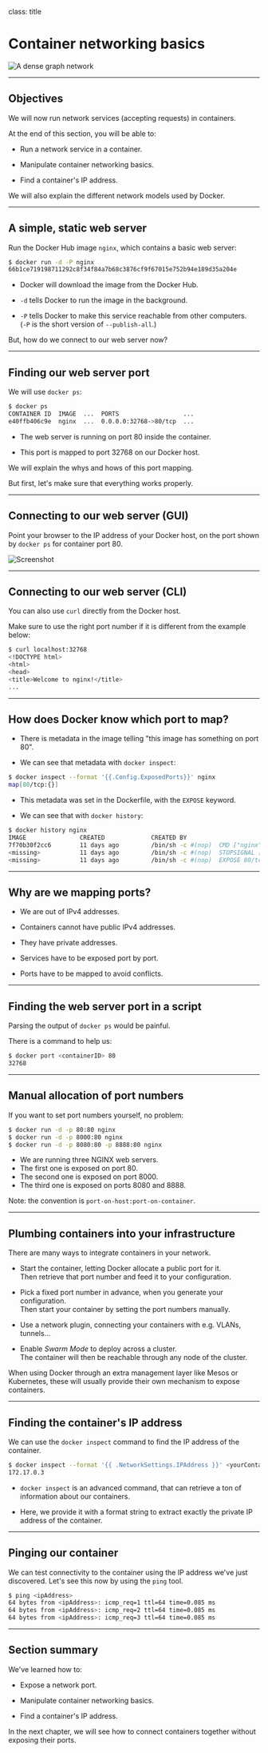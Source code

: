 
class: title

# Container networking basics

![A dense graph network](images/title-container-networking-basics.jpg)

---

## Objectives

We will now run network services (accepting requests) in containers.

At the end of this section, you will be able to:

* Run a network service in a container.

* Manipulate container networking basics.

* Find a container's IP address.

We will also explain the different network models used by Docker.

---

## A simple, static web server

Run the Docker Hub image `nginx`, which contains a basic web server:

```bash
$ docker run -d -P nginx
66b1ce719198711292c8f34f84a7b68c3876cf9f67015e752b94e189d35a204e
```

* Docker will download the image from the Docker Hub.

* `-d` tells Docker to run the image in the background.

* `-P` tells Docker to make this service reachable from other computers.
  <br/>(`-P` is the short version of `--publish-all`.)

But, how do we connect to our web server now?

---

## Finding our web server port

We will use `docker ps`:

```bash
$ docker ps
CONTAINER ID  IMAGE  ...  PORTS                  ...
e40ffb406c9e  nginx  ...  0.0.0.0:32768->80/tcp  ...
```


* The web server is running on port 80 inside the container.

* This port is mapped to port 32768 on our Docker host.

We will explain the whys and hows of this port mapping.

But first, let's make sure that everything works properly.

---

## Connecting to our web server (GUI)

Point your browser to the IP address of your Docker host, on the port
shown by `docker ps` for container port 80.

![Screenshot](images/welcome-to-nginx.png)

---

## Connecting to our web server (CLI)

You can also use `curl` directly from the Docker host.

Make sure to use the right port number if it is different
from the example below:

```bash
$ curl localhost:32768
<!DOCTYPE html>
<html>
<head>
<title>Welcome to nginx!</title>
...
```

---

## How does Docker know which port to map?

* There is metadata in the image telling "this image has something on port 80".

* We can see that metadata with `docker inspect`:

```bash
$ docker inspect --format '{{.Config.ExposedPorts}}' nginx
map[80/tcp:{}]
```

* This metadata was set in the Dockerfile, with the `EXPOSE` keyword.

* We can see that with `docker history`:

```bash
$ docker history nginx
IMAGE               CREATED             CREATED BY
7f70b30f2cc6        11 days ago         /bin/sh -c #(nop)  CMD ["nginx" "-g" "…
<missing>           11 days ago         /bin/sh -c #(nop)  STOPSIGNAL [SIGTERM]
<missing>           11 days ago         /bin/sh -c #(nop)  EXPOSE 80/tcp
```

---

## Why are we mapping ports?

* We are out of IPv4 addresses.

* Containers cannot have public IPv4 addresses.

* They have private addresses.

* Services have to be exposed port by port.

* Ports have to be mapped to avoid conflicts.

---

## Finding the web server port in a script

Parsing the output of `docker ps` would be painful.

There is a command to help us:

```bash
$ docker port <containerID> 80
32768
```

---

## Manual allocation of port numbers

If you want to set port numbers yourself, no problem:

```bash
$ docker run -d -p 80:80 nginx
$ docker run -d -p 8000:80 nginx
$ docker run -d -p 8080:80 -p 8888:80 nginx
```

* We are running three NGINX web servers.
* The first one is exposed on port 80.
* The second one is exposed on port 8000.
* The third one is exposed on ports 8080 and 8888.

Note: the convention is `port-on-host:port-on-container`.

---

## Plumbing containers into your infrastructure

There are many ways to integrate containers in your network.

* Start the container, letting Docker allocate a public port for it.
  <br/>Then retrieve that port number and feed it to your configuration.

* Pick a fixed port number in advance, when you generate your configuration.
  <br/>Then start your container by setting the port numbers manually.

* Use a network plugin, connecting your containers with e.g. VLANs, tunnels...

* Enable *Swarm Mode* to deploy across a cluster.
  <br/>The container will then be reachable through any node of the cluster.

When using Docker through an extra management layer like Mesos or Kubernetes,
these will usually provide their own mechanism to expose containers.

---

## Finding the container's IP address

We can use the `docker inspect` command to find the IP address of the
container.

```bash
$ docker inspect --format '{{ .NetworkSettings.IPAddress }}' <yourContainerID>
172.17.0.3
```

* `docker inspect` is an advanced command, that can retrieve a ton
  of information about our containers.

* Here, we provide it with a format string to extract exactly the
  private IP address of the container.

---

## Pinging our container

We can test connectivity to the container using the IP address we've
just discovered. Let's see this now by using the `ping` tool.

```bash
$ ping <ipAddress>
64 bytes from <ipAddress>: icmp_req=1 ttl=64 time=0.085 ms
64 bytes from <ipAddress>: icmp_req=2 ttl=64 time=0.085 ms
64 bytes from <ipAddress>: icmp_req=3 ttl=64 time=0.085 ms
```

---

## Section summary

We've learned how to:

* Expose a network port.

* Manipulate container networking basics.

* Find a container's IP address.

In the next chapter, we will see how to connect
containers together without exposing their ports.
